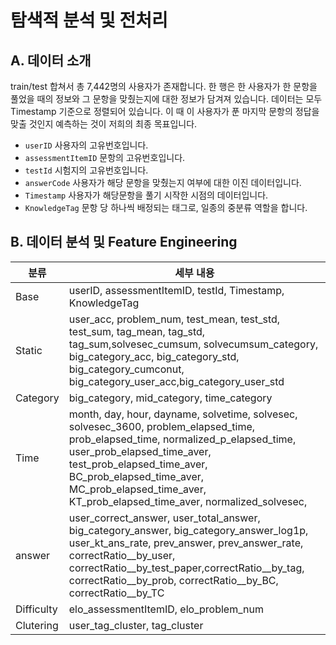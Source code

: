 # 탐색적 분석 및 전처리

## A. 데이터 소개

train/test 합쳐서 총 7,442명의 사용자가 존재합니다. 한 행은 한 사용자가 한 문항을 풀었을 때의 정보와 그 문항을 맞췄는지에 대한 정보가 담겨져 있습니다. 데이터는 모두 Timestamp 기준으로 정렬되어 있습니다. 이 때 이 사용자가 푼 마지막 문항의 정답을 맞출 것인지 예측하는 것이 저희의 최종 목표입니다.

- `userID` 사용자의 고유번호입니다.
- `assessmentItemID` 문항의 고유번호입니다.
- `testId` 시험지의 고유번호입니다.
- `answerCode` 사용자가 해당 문항을 맞췄는지 여부에 대한 이진 데이터입니다.
- `Timestamp` 사용자가 해당문항을 풀기 시작한 시점의 데이터입니다.
- `KnowledgeTag` 문항 당 하나씩 배정되는 태그로, 일종의 중분류 역할을 합니다.


## B. 데이터 분석 및 Feature Engineering

|분류|세부 내용|
| --- | --- |
| Base | userID, assessmentItemID, testId, Timestamp, KnowledgeTag |
| Static | user_acc, problem_num, test_mean, test_std, test_sum, tag_mean, tag_std, tag_sum,solvesec_cumsum, solvecumsum_category, big_category_acc, big_category_std, big_category_cumconut, big_category_user_acc,big_category_user_std |
| Category | big_category, mid_category, time_category |
| Time | month, day, hour, dayname, solvetime, solvesec, solvesec_3600, problem_elapsed_time, prob_elapsed_time, normalized_p_elapsed_time, user_prob_elapsed_time_aver, test_prob_elapsed_time_aver, BC_prob_elapsed_time_aver, MC_prob_elapsed_time_aver, KT_prob_elapsed_time_aver, normalized_solvesec, |
| answer | user_correct_answer, user_total_answer, big_category_answer, big_category_answer_log1p, user_kt_ans_rate, prev_answer, prev_answer_rate, correctRatio__by_user, correctRatio__by_test_paper,correctRatio__by_tag, correctRatio__by_prob, correctRatio__by_BC, correctRatio__by_TC |
| Difficulty | elo_assessmentItemID, elo_problem_num |
| Clutering | user_tag_cluster, tag_cluster |
